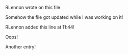 RLennon wrote on this file

Somehow the file got updated while I was working on it!

RLennon added this line at 11:44!

Oops!

Another entry!
